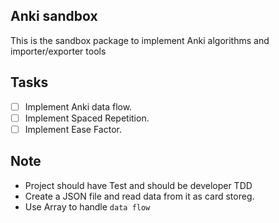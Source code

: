 ## Anki sandbox
This is the sandbox package to implement Anki algorithms and importer/exporter tools

## Tasks
- [ ] Implement Anki data flow.
- [ ] Implement Spaced Repetition.
- [ ] Implement Ease Factor.

## Note
- Project should have Test and should be developer TDD
- Create a JSON file and read data from it as card storeg.
- Use Array to handle `data flow`
